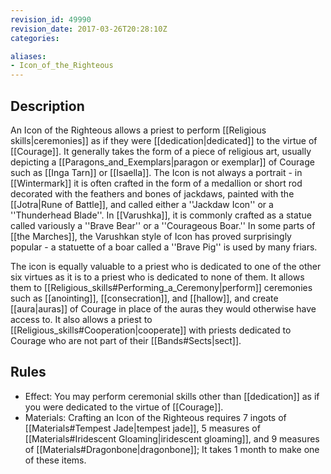 ```yaml
---
revision_id: 49990
revision_date: 2017-03-26T20:28:10Z
categories:

aliases:
- Icon_of_the_Righteous
---
```


## Description
An Icon of the Righteous allows a priest to perform [[Religious skills|ceremonies]] as if they were [[dedication|dedicated]] to the virtue of [[Courage]]. It generally takes the form of a piece of religious art, usually depicting a [[Paragons_and_Exemplars|paragon or exemplar]] of Courage such as [[Inga Tarn]] or [[Isaella]]. The Icon is not always a portrait - in [[Wintermark]] it is often crafted in the form of a medallion or short rod decorated with the feathers and bones of jackdaws, painted with the [[Jotra|Rune of Battle]], and called either a ''Jackdaw Icon'' or a ''Thunderhead Blade''. In [[Varushka]], it is commonly crafted as a statue called variously a ''Brave Bear'' or a ''Courageous Boar.'' In some parts of [[the Marches]], the Varushkan style of Icon has proved surprisingly popular - a statuette of a boar called a ''Brave Pig'' is used by many friars. 

The icon is equally valuable to a priest who is dedicated to one of the other six virtues as it is to a priest who is dedicated to none of them. It allows them to [[Religious_skills#Performing_a_Ceremony|perform]] ceremonies such as [[anointing]], [[consecration]], and [[hallow]], and create [[aura|auras]] of Courage in place of the auras they would otherwise have access to. It also allows a priest to [[Religious_skills#Cooperation|cooperate]] with priests dedicated to Courage who are not part of their [[Bands#Sects|sect]]. 

## Rules

* Effect: You may perform ceremonial skills other than [[dedication]] as if you were dedicated to the virtue of [[Courage]].
* Materials: Crafting an Icon of the Righteous requires 7 ingots of [[Materials#Tempest Jade|tempest jade]], 5 measures of [[Materials#Iridescent Gloaming|iridescent gloaming]], and 9 measures of [[Materials#Dragonbone|dragonbone]]; It takes 1 month to make one of these items.
